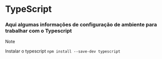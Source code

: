 # TypeScript
### Aqui algumas informações de configuração de ambiente para trabalhar com o Typescript

> [!NOTE]
> Instalar o typescript
> `npm install --save-dev typescript`
